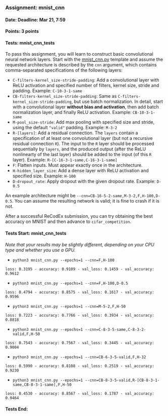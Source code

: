 ### Assignment: mnist_cnn
#### Date: Deadline: Mar 21, 7:59
#### Points: 3 points
#### Tests: mnist_cnn_tests

To pass this assignment, you will learn to construct basic convolutional
neural network layers. Start with the
[mnist_cnn.py](https://github.com/ufal/npfl114/tree/master/labs/04/mnist_cnn.py)
template and assume the requested architecture is described by the `cnn`
argument, which contains comma-separated specifications of the following layers:
- `C-filters-kernel_size-stride-padding`: Add a convolutional layer with ReLU
  activation and specified number of filters, kernel size, stride and padding.
  Example: `C-10-3-1-same`
- `CB-filters-kernel_size-stride-padding`: Same as
  `C-filters-kernel_size-stride-padding`, but use batch normalization.
  In detail, start with a convolutional layer **without bias and activation**,
  then add batch normalization layer, and finally ReLU activation.
  Example: `CB-10-3-1-same`
- `M-pool_size-stride`: Add max pooling with specified size and stride, using
  the default `"valid"` padding.
  Example: `M-3-2`
- `R-[layers]`: Add a residual connection. The `layers` contain a specification
  of at least one convolutional layer (but not a recursive residual connection `R`).
  The input to the `R` layer should be processed sequentially by `layers`, and the
  produced output (after the ReLU nonlinearty of the last layer) should be added
  to the input (of this `R` layer).
  Example: `R-[C-16-3-1-same,C-16-3-1-same]`
- `F`: Flatten inputs. Must appear exactly once in the architecture.
- `H-hidden_layer_size`: Add a dense layer with ReLU activation and specified
  size. Example: `H-100`
- `D-dropout_rate`: Apply dropout with the given dropout rate. Example: `D-0.5`

An example architecture might be `--cnn=CB-16-5-2-same,M-3-2,F,H-100,D-0.5`.
You can assume the resulting network is valid; it is fine to crash if it is not.

After a successful ReCodEx submission, you can try obtaining the best accuracy
on MNIST and then advance to `cifar_competition`.

#### Tests Start: mnist_cnn_tests
_Note that your results may be slightly different, depending on your CPU type and whether you use a GPU._
- `python3 mnist_cnn.py --epochs=1 --cnn=F,H-100`
```
loss: 0.3195 - accuracy: 0.9109 - val_loss: 0.1459 - val_accuracy: 0.9612
```
- `python3 mnist_cnn.py --epochs=1 --cnn=F,H-100,D-0.5`
```
loss: 0.4794 - accuracy: 0.8575 - val_loss: 0.1617 - val_accuracy: 0.9596
```
- `python3 mnist_cnn.py --epochs=1 --cnn=M-5-2,F,H-50`
```
loss: 0.7223 - accuracy: 0.7766 - val_loss: 0.3934 - val_accuracy: 0.8818
```
- `python3 mnist_cnn.py --epochs=1 --cnn=C-8-3-5-same,C-8-3-2-valid,F,H-50`
```
loss: 0.7543 - accuracy: 0.7567 - val_loss: 0.3445 - val_accuracy: 0.9004
```
- `python3 mnist_cnn.py --epochs=1 --cnn=CB-6-3-5-valid,F,H-32`
```
loss: 0.5990 - accuracy: 0.8108 - val_loss: 0.2519 - val_accuracy: 0.9230
```
- `python3 mnist_cnn.py --epochs=1 --cnn=CB-8-3-5-valid,R-[CB-8-3-1-same,CB-8-3-1-same],F,H-50`
```
loss: 0.4530 - accuracy: 0.8567 - val_loss: 0.1787 - val_accuracy: 0.9464
```
#### Tests End:
